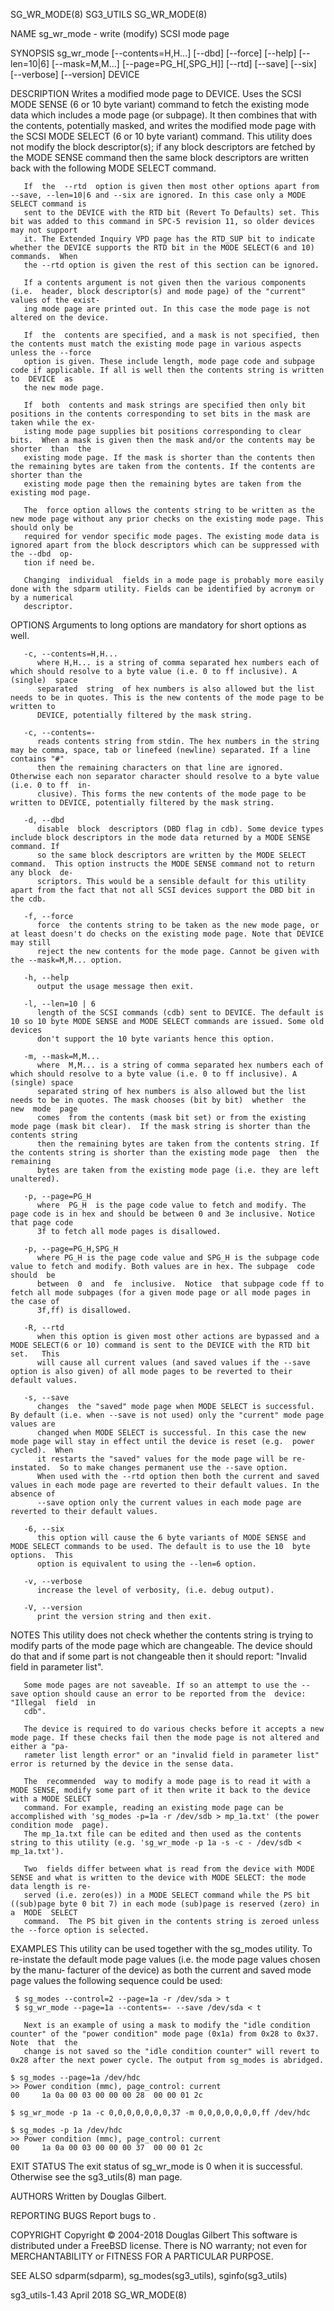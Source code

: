 SG_WR_MODE(8)								   SG3_UTILS								 SG_WR_MODE(8)

NAME
       sg_wr_mode - write (modify) SCSI mode page

SYNOPSIS
       sg_wr_mode  [--contents=H,H...]	[--dbd]	 [--force]  [--help]  [--len=10|6]  [--mask=M,M...] [--page=PG_H[,SPG_H]] [--rtd] [--save] [--six] [--verbose]
       [--version] DEVICE

DESCRIPTION
       Writes a modified mode page to DEVICE. Uses the SCSI MODE SENSE (6 or 10 byte variant) command to fetch the existing mode data which  includes  a  mode
       page  (or  subpage).  It then combines that with the contents, potentially masked, and writes the modified mode page with the SCSI MODE SELECT (6 or 10
       byte variant) command. This utility does not modify the block descriptor(s); if any block descriptors are fetched by the MODE SENSE  command  then  the
       same block descriptors are written back with the following MODE SELECT command.

       If  the	--rtd  option is given then most other options apart from --save, --len=10|6 and --six are ignored. In this case only a MODE SELECT command is
       sent to the DEVICE with the RTD bit (Revert To Defaults) set. This bit was added to this command in SPC-5 revision 11, so older devices may not support
       it. The Extended Inquiry VPD page has the RTD_SUP bit to indicate whether the DEVICE supports the RTD bit in the MODE SELECT(6 and 10)  commands.  When
       the --rtd option is given the rest of this section can be ignored.

       If a contents argument is not given then the various components (i.e.  header, block descriptor(s) and mode page) of the "current" values of the exist‐
       ing mode page are printed out. In this case the mode page is not altered on the device.

       If  the	contents are specified, and a mask is not specified, then the contents must match the existing mode page in various aspects unless the --force
       option is given. These include length, mode page code and subpage code if applicable. If all is well then the contents string is written to  DEVICE  as
       the new mode page.

       If  both	 contents and mask strings are specified then only bit positions in the contents corresponding to set bits in the mask are taken while the ex‐
       isting mode page supplies bit positions corresponding to clear bits.  When a mask is given then the mask and/or the contents may be  shorter  than  the
       existing mode page. If the mask is shorter than the contents then the remaining bytes are taken from the contents. If the contents are shorter than the
       existing mode page then the remaining bytes are taken from the existing mod page.

       The  force option allows the contents string to be written as the new mode page without any prior checks on the existing mode page. This should only be
       required for vendor specific mode pages. The existing mode data is ignored apart from the block descriptors which can be suppressed with the --dbd  op‐
       tion if need be.

       Changing	 individual  fields in a mode page is probably more easily done with the sdparm utility. Fields can be identified by acronym or by a numerical
       descriptor.

OPTIONS
       Arguments to long options are mandatory for short options as well.

       -c, --contents=H,H...
	      where H,H... is a string of comma separated hex numbers each of which should resolve to a byte value (i.e. 0 to ff inclusive). A (single)	 space
	      separated	 string	 of hex numbers is also allowed but the list needs to be in quotes. This is the new contents of the mode page to be written to
	      DEVICE, potentially filtered by the mask string.

       -c, --contents=-
	      reads contents string from stdin. The hex numbers in the string may be comma, space, tab or linefeed (newline) separated. If a line contains "#"
	      then the remaining characters on that line are ignored. Otherwise each non separator character should resolve to a byte value (i.e. 0 to ff  in‐
	      clusive). This forms the new contents of the mode page to be written to DEVICE, potentially filtered by the mask string.

       -d, --dbd
	      disable  block  descriptors (DBD flag in cdb). Some device types include block descriptors in the mode data returned by a MODE SENSE command. If
	      so the same block descriptors are written by the MODE SELECT command.  This option instructs the MODE SENSE command not to return any block  de‐
	      scriptors. This would be a sensible default for this utility apart from the fact that not all SCSI devices support the DBD bit in the cdb.

       -f, --force
	      force  the contents string to be taken as the new mode page, or at least doesn't do checks on the existing mode page. Note that DEVICE may still
	      reject the new contents for the mode page. Cannot be given with the --mask=M,M... option.

       -h, --help
	      output the usage message then exit.

       -l, --len=10 | 6
	      length of the SCSI commands (cdb) sent to DEVICE. The default is 10 so 10 byte MODE SENSE and MODE SELECT commands are issued. Some old  devices
	      don't support the 10 byte variants hence this option.

       -m, --mask=M,M...
	      where  M,M... is a string of comma separated hex numbers each of which should resolve to a byte value (i.e. 0 to ff inclusive). A (single) space
	      separated string of hex numbers is also allowed but the list needs to be in quotes. The mask chooses (bit by bit)	 whether  the  new  mode  page
	      comes  from the contents (mask bit set) or from the existing mode page (mask bit clear).	If the mask string is shorter than the contents string
	      then the remaining bytes are taken from the contents string. If the contents string is shorter than the existing mode page  then	the  remaining
	      bytes are taken from the existing mode page (i.e. they are left unaltered).

       -p, --page=PG_H
	      where  PG_H  is the page code value to fetch and modify. The page code is in hex and should be between 0 and 3e inclusive. Notice that page code
	      3f to fetch all mode pages is disallowed.

       -p, --page=PG_H,SPG_H
	      where PG_H is the page code value and SPG_H is the subpage code value to fetch and modify. Both values are in hex. The subpage  code  should  be
	      between  0  and  fe  inclusive.  Notice  that subpage code ff to fetch all mode subpages (for a given mode page or all mode pages in the case of
	      3f,ff) is disallowed.

       -R, --rtd
	      when this option is given most other actions are bypassed and a MODE SELECT(6 or 10) command is sent to the DEVICE with the RTD bit  set.	  This
	      will cause all current values (and saved values if the --save option is also given) of all mode pages to be reverted to their default values.

       -s, --save
	      changes  the "saved" mode page when MODE SELECT is successful. By default (i.e. when --save is not used) only the "current" mode page values are
	      changed when MODE SELECT is successful. In this case the new mode page will stay in effect until the device is reset (e.g.  power cycled).  When
	      it restarts the "saved" values for the mode page will be re-instated.  So to make changes permanent use the --save option.
	      When used with the --rtd option then both the current and saved values in each mode page are reverted to their default values. In the absence of
	      --save option only the current values in each mode page are reverted to their default values.

       -6, --six
	      this option will cause the 6 byte variants of MODE SENSE and MODE SELECT commands to be used. The default is to use the 10  byte	options.  This
	      option is equivalent to using the --len=6 option.

       -v, --verbose
	      increase the level of verbosity, (i.e. debug output).

       -V, --version
	      print the version string and then exit.

NOTES
       This  utility does not check whether the contents string is trying to modify parts of the mode page which are changeable. The device should do that and
       if some part is not changeable then it should report: "Invalid field in parameter list".

       Some mode pages are not saveable. If so an attempt to use the --save option should cause an error to be reported from the  device:  "Illegal  field  in
       cdb".

       The device is required to do various checks before it accepts a new mode page. If these checks fail then the mode page is not altered and either a "pa‐
       rameter list length error" or an "invalid field in parameter list" error is returned by the device in the sense data.

       The  recommended	 way to modify a mode page is to read it with a MODE SENSE, modify some part of it then write it back to the device with a MODE SELECT
       command. For example, reading an existing mode page can be accomplished with 'sg_modes -p=1a -r /dev/sdb > mp_1a.txt' (the power condition mode	page).
       The mp_1a.txt file can be edited and then used as the contents string to this utility (e.g. 'sg_wr_mode -p 1a -s -c - /dev/sdb < mp_1a.txt').

       Two  fields differ between what is read from the device with MODE SENSE and what is written to the device with MODE SELECT: the mode data length is re‐
       served (i.e. zero(es)) in a MODE SELECT command while the PS bit ((sub)page byte 0 bit 7) in each mode (sub)page is reserved (zero) in  a  MODE	SELECT
       command.	 The PS bit given in the contents string is zeroed unless the --force option is selected.

EXAMPLES
       This  utility can be used together with the sg_modes utility. To re-instate the default mode page values (i.e. the mode page values chosen by the manu‐
       facturer of the device) as both the current and saved mode page values the following sequence could be used:

	 $ sg_modes --control=2 --page=1a -r /dev/sda > t
	 $ sg_wr_mode --page=1a --contents=- --save /dev/sda < t

       Next is an example of using a mask to modify the "idle condition counter" of the "power condition" mode page (0x1a) from 0x28 to 0x37.  Note  that  the
       change is not saved so the "idle condition counter" will revert to 0x28 after the next power cycle. The output from sg_modes is abridged.

	$ sg_modes --page=1a /dev/hdc
	>> Power condition (mmc), page_control: current
	00     1a 0a 00 03 00 00 00 28	00 00 01 2c

	$ sg_wr_mode -p 1a -c 0,0,0,0,0,0,0,37 -m 0,0,0,0,0,0,0,ff /dev/hdc

	$ sg_modes -p 1a /dev/hdc
	>> Power condition (mmc), page_control: current
	00     1a 0a 00 03 00 00 00 37	00 00 01 2c

EXIT STATUS
       The exit status of sg_wr_mode is 0 when it is successful. Otherwise see the sg3_utils(8) man page.

AUTHORS
       Written by Douglas Gilbert.

REPORTING BUGS
       Report bugs to <dgilbert at interlog dot com>.

COPYRIGHT
       Copyright © 2004-2018 Douglas Gilbert
       This software is distributed under a FreeBSD license. There is NO warranty; not even for MERCHANTABILITY or FITNESS FOR A PARTICULAR PURPOSE.

SEE ALSO
       sdparm(sdparm), sg_modes(sg3_utils), sginfo(sg3_utils)

sg3_utils-1.43								  April 2018								 SG_WR_MODE(8)
